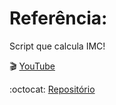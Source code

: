 # Referência:

Script que calcula IMC!

:clapper: [YouTube](https://youtu.be/RacwEvoTz_Y)

:octocat: [Repositório](https://github.com/fernandoleonid/mini-projetos-js/tree/master/00-imc)
